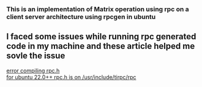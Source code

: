 ### This is an implementation of Matrix operation using rpc on a client server architecture using rpcgen in ubuntu


## I faced some issues while running rpc generated code in my machine and these article helped me sovle the issue
[error compiling rpc.h](https://answers.launchpad.net/mg5amcnlo/+question/704526)  
[for ubuntu 22.0++ rpc.h is on /usr/include/tirpc/rpc](https://stackoverflow.com/questions/75128485/undefined-reference-to-xdr-int)  

